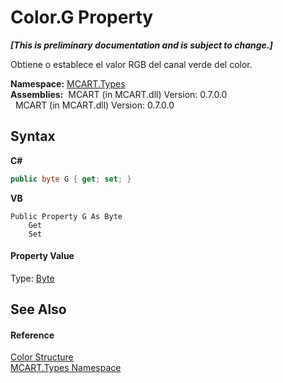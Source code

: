 # Color.G Property 
 _**\[This is preliminary documentation and is subject to change.\]**_

Obtiene o establece el valor RGB del canal verde del color.

**Namespace:**&nbsp;<a href="c5168ca1-3831-8d0b-91b8-6ec8e54f9c51">MCART.Types</a><br />**Assemblies:**&nbsp;&nbsp;MCART (in MCART.dll) Version: 0.7.0.0<br />&nbsp;&nbsp;MCART (in MCART.dll) Version: 0.7.0.0<br />

## Syntax

**C#**<br />
``` C#
public byte G { get; set; }
```

**VB**<br />
``` VB
Public Property G As Byte
	Get
	Set
```


#### Property Value
Type: <a href="http://msdn2.microsoft.com/es-es/library/yyb1w04y" target="_blank">Byte</a>

## See Also


#### Reference
<a href="b2f59482-b5b7-a7aa-b3e0-1a7c0ef43382">Color Structure</a><br /><a href="c5168ca1-3831-8d0b-91b8-6ec8e54f9c51">MCART.Types Namespace</a><br />